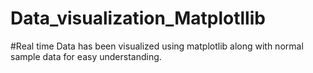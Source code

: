 # Data_visualization_Matplotllib
#Real time Data has been visualized using matplotlib along with normal sample data for easy understanding.

